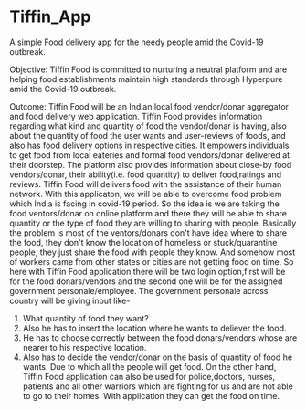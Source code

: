# Tiffin_App
A simple Food delivery app for the needy people amid the Covid-19 outbreak.

Objective: Tiffin Food is committed to nurturing a neutral platform and are helping food establishments maintain high standards through Hyperpure amid the Covid-19 outbreak.

Outcome: Tiffin Food will be an Indian local food vendor/donar aggregator and food delivery web application. Tiffin Food provides information regarding what kind and quantity of food the vendor/donar is having, also about the quantity of food the user wants and user-reviews of foods, and also has food delivery options in respective cities.
It empowers individuals to get food from local eateries and formal food vendors/donar delivered at their doorstep. The platform also provides information about close-by food vendors/donar, their ability(i.e. food quantity) to deliver food,ratings and reviews. Tiffin Food will delivers food with the assistance of their human network.
With this applicaton, we will be able to overcome food problem which India is facing in covid-19 period. So the idea is we are taking the food ventors/donar on online platform and there they will be able to share quantity or the type of food they are willing to sharing with people.
Basically the problem is most of the ventors/donars don't have idea where to share the food, they don't know the location of homeless or stuck/quarantine people, they just share the food with people they know. And somehow most of workers came from other states or cities are not getting food on time.
So here with Tiffin Food application,there will be two login option,first will be for the food donars/vendors and the second one will be for the assigned government personale/employee. The government personale across country will be giving input like-
1) What quantity of food they want?
2) Also he has to insert the location where he wants to deliever the food.
3) He has to choose correctly between the food donars/vendors whose are nearer to his respective location.
4) Also has to decide the vendor/donar on the basis of quantity of food he wants.
Due to which all the people will get food. 
On the other hand, Tiffin Food application can also be used for police,doctors, nurses, patients and all other warriors which are fighting for us and are not able to go to their homes. With application they can get the food on time.
